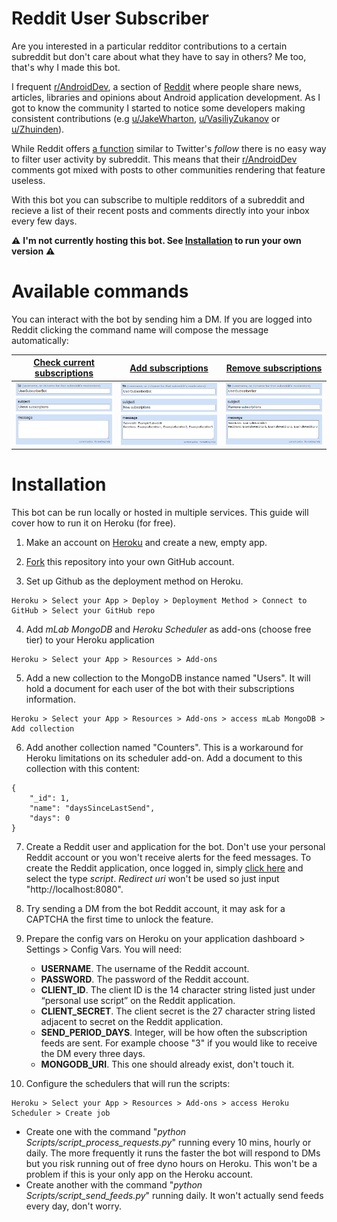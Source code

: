 # Reddit User Subscriber

Are you interested in a particular redditor contributions to a certain subreddit but don't care about what they have to say in others? Me too, that's why I made this bot.

I frequent [r/AndroidDev](https://www.reddit.com/r/androiddev/), a section of [Reddit](https://en.wikipedia.org/wiki/Reddit) where people share news, articles, libraries and opinions about Android application development. As I got to know the community I started to notice some developers making consistent contributions (e.g [u/JakeWharton](https://www.reddit.com/user/JakeWharton), [u/VasiliyZukanov](https://www.reddit.com/user/VasiliyZukanov) or [u/Zhuinden](https://www.reddit.com/user/Zhuinden)).

While Reddit offers [a function](https://www.reddit.com/r/friends/) similar to Twitter's *follow* there is no easy way to filter user activity by subreddit. This means that their [r/AndroidDev](https://www.reddit.com/r/androiddev/) comments got mixed with posts to other communities rendering that feature useless.

With this bot you can subscribe to multiple redditors of a subreddit and recieve a list of their recent posts and comments directly into your inbox every few days.

⚠️ **I'm not currently hosting this bot. See [Installation](#installation) to run your own version** ⚠️

# Available commands

You can interact with the bot by sending him a DM. If you are logged into Reddit clicking the command name will compose the message automatically:

| [Check current subscriptions](https://www.reddit.com/message/compose/?to=UserSubscriberBot&subject=Check+subscriptions&message=.)  | [Add subscriptions](https://www.reddit.com/message/compose/?to=UserSubscriberBot&subject=Add+subscriptions&message=Subreddit:+ExampleSubreddit%0ARedditors:+ExampleRedditor1,+ExampleRedditor2,+ExampleRedditor3) | [Remove subscriptions](https://www.reddit.com/message/compose/?to=UserSubscriberBot&subject=Remove+subscriptions&message=Subreddit:+ExampleSubreddit%0ARedditors:+ExampleRedditor1,+ExampleRedditor2,+ExampleRedditor3) |
| ------------- | ------------- | ------------- |
| ![CheckSubscriptions](/readme-resources/CheckSubscriptions.png)  | ![AddSubscriptions](/readme-resources/AddSubscriptions.png) | ![RemoveSubscriptions](/readme-resources/RemoveSubscriptions.png) |

# Installation

This bot can be run locally or hosted in multiple services. This guide will cover how to run it on Heroku (for free).

1. Make an account on [Heroku](https://www.heroku.com/) and create a new, empty app.

2. [Fork](https://help.github.com/en/articles/fork-a-repo) this repository into your own GitHub account.

3. Set up Github as the deployment method on Heroku.
```
Heroku > Select your App > Deploy > Deployment Method > Connect to GitHub > Select your GitHub repo
```

4. Add *mLab MongoDB* and *Heroku Scheduler* as add-ons (choose free tier) to your Heroku application
```
Heroku > Select your App > Resources > Add-ons
```

5. Add a new collection to the MongoDB instance named "Users". It will hold a document for each user of the bot with their subscriptions information.
```
Heroku > Select your App > Resources > Add-ons > access mLab MongoDB > Add collection
```
6. Add another collection named "Counters". This is a workaround for Heroku limitations on its scheduler add-on. Add a document to this collection with this content:
```
{
    "_id": 1,
    "name": "daysSinceLastSend",
    "days": 0
}
```

7. Create a Reddit user and application for the bot. Don't use your personal Reddit account or you won't receive alerts for the feed messages. To create the Reddit application, once logged in, simply [click here](https://www.reddit.com/prefs/apps/) and select the type *script*. *Redirect uri* won't be used so just input "http://localhost:8080".

8. Try sending a DM from the bot Reddit account, it may ask for a CAPTCHA the first time to unlock the feature.

9. Prepare the config vars on Heroku on your application dashboard > Settings > Config Vars. You will need:
   * **USERNAME**. The username of the Reddit account.
   * **PASSWORD**. The password of the Reddit account.
   * **CLIENT_ID**. The client ID is the 14 character string listed just under “personal use script” on the Reddit application.
   * **CLIENT_SECRET**. The client secret is the 27 character string listed adjacent to secret on the Reddit application.
   * **SEND_PERIOD_DAYS**. Integer, will be how often the subscription feeds are sent. For example choose "3" if you would like to receive the DM every three days.
   * **MONGODB_URI**. This one should already exist, don't touch it.

10. Configure the schedulers that will run the scripts:
```
Heroku > Select your App > Resources > Add-ons > access Heroku Scheduler > Create job
```
   * Create one with the command "*python Scripts/script_process_requests.py*" running every 10 mins, hourly or daily. The more frequently it runs the faster the bot will respond to DMs but you risk running out of free dyno hours on Heroku. This won't be a problem if this is your only app on the Heroku account.
   * Create another with the command "*python Scripts/script_send_feeds.py*" running daily. It won't actually send feeds every day, don't worry.
